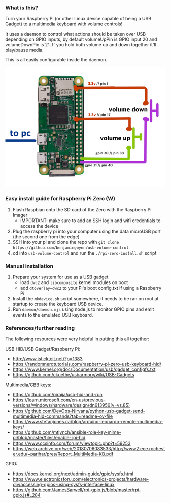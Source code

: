 ### What is this?

Turn your Raspberry Pi (or other Linux device capable of being a USB Gadget) to a multimedia keyboard with volume controls!

It uses a daemon to control what actions should be taken over USB depending on GPIO inputs, by default volumeUpPin is GPIO input 20 and volumeDownPin is 21. If you hold both volume up and down together it'll play/pause media.

This is all easily configurable inside the daemon.

![Raspberry Pi Zero wiring diagram](./diagram.png)

### Easy install guide for Raspberry Pi Zero (W)

1. Flash Raspbian onto the SD card of the Zero with the Raspberry Pi Imager
   - IMPORTANT: make sure to add an SSH login and wifi credentials to access the device
2. Plug the raspberry pi into your computer using the data microUSB port (the second one from the edge)
3. SSH into your pi and clone the repo with `git clone https://github.com/benjamingwynn/usb-volume-control`
4. cd into `usb-volume-control` and run the `./rpi-zero-install.sh` script

### Manual installation

1. Prepare your system for use as a USB gadget
   - load `dwc2` and `libcomposite` kernel modules on boot
   - add `dtoverlay=dwc2` to your Pi's boot config.txt if using a Raspberry Pi
2. Install the `mkdevice.sh` script somewhere, it needs to be ran on root at startup to create the keyboard USB device.
3. Run `daemon/daemon.mjs` using node.js to monitor GPIO pins and emit events to the emulated USB keyboard.

### References/further reading

The following resources were very helpful in putting this all together:

USB HID/USB Gadget/Raspberry Pi:

- http://www.isticktoit.net/?p=1383
- https://randomnerdtutorials.com/raspberry-pi-zero-usb-keyboard-hid/
- https://www.kernel.org/doc/Documentation/usb/gadget_configfs.txt
- https://github.com/ckuethe/usbarmory/wiki/USB-Gadgets

Multimedia/CBB keys:

- https://github.com/piraija/usb-hid-and-run
- https://learn.microsoft.com/en-us/previous-versions/windows/hardware/design/dn613956(v=vs.85)
- https://github.com/DevOps-Nirvana/python-usb-gadget-send-multimedia-hid-commands?tab=readme-ov-file
- https://www.stefanjones.ca/blog/arduino-leonardo-remote-multimedia-keys/
- https://github.com/mtlynch/ansible-role-key-mime-pi/blob/master/files/enable-rpi-hid
- https://www.ccsinfo.com/forum/viewtopic.php?t=59253
- https://web.archive.org/web/20180706083533/http://www2.ece.rochester.edu/~parihar/pres/Report_MultiMedia-KB.pdf

GPIO:

- https://docs.kernel.org/next/admin-guide/gpio/sysfs.html
- https://www.electronicsforu.com/electronics-projects/hardware-diy/accessing-gpios-using-sysfs-interface-linux
- https://github.com/JamesBarwell/rpi-gpio.js/blob/master/rpi-gpio.js#L284
